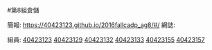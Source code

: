 #第8組倉儲

簡報: https://40423123.github.io/2016fallcadp_ag8/#/
網誌: 

組員:
<a href="https://40423123.github.io/2016fallcadp_ag8/40423123/#/">40423123</a>
<a href="https://40423129.github.io/2016fallcadp_ag8/40423129/#/">40423129</a>
<a href="https://40423132.github.io/2016fallcadp_ag8/40423132/#/">40423132</a>
<a href="https://40423133.github.io/2016fallcadp_ag8/40423133/#/">40423133</a>
<a href="https://40423155.github.io/2016fallcadp_ag8/40423155/#/">40423155</a>
<a href="https://40423157.github.io/2016fallcadp_ag8/40423157/#/">40423157</a>
